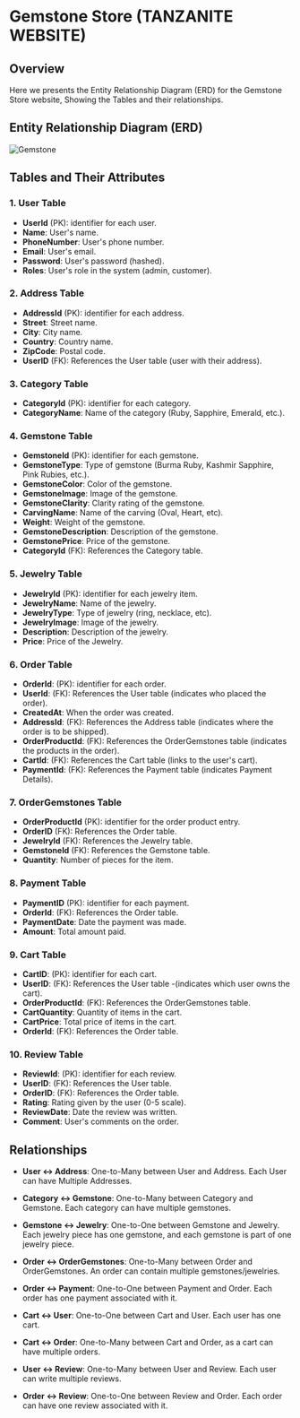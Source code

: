 # Gemstone Store (TANZANITE WEBSITE)

## Overview

Here we presents the Entity Relationship Diagram (ERD) for the Gemstone Store website, Showing the Tables and their relationships.

## Entity Relationship Diagram (ERD)

![Gemstone](/sda-3-online-Backend_Teamwork/Screenshots/GemstoneERD.png)

## Tables and Their Attributes

### 1. User Table

- **UserId** (PK): identifier for each user.
- **Name**: User's name.
- **PhoneNumber**: User's phone number.
- **Email**: User's email.
- **Password**: User's password (hashed).
- **Roles**: User's role in the system (admin, customer).

### 2. Address Table

- **AddressId** (PK): identifier for each address.
- **Street**: Street name.
- **City**: City name.
- **Country**: Country name.
- **ZipCode**: Postal code.
- **UserID** (FK): References the User table (user with their address).

### 3. Category Table

- **CategoryId** (PK): identifier for each category.
- **CategoryName**: Name of the category (Ruby, Sapphire, Emerald, etc.).

### 4. Gemstone Table

- **GemstoneId** (PK): identifier for each gemstone.
- **GemstoneType**: Type of gemstone (Burma Ruby, Kashmir Sapphire, Pink Rubies, etc.).
- **GemstoneColor**: Color of the gemstone.
- **GemstoneImage**: Image of the gemstone.
- **GemstoneClarity**: Clarity rating of the gemstone.
- **CarvingName**: Name of the carving (Oval, Heart, etc).
- **Weight**: Weight of the gemstone.
- **GemstoneDescription**: Description of the gemstone.
- **GemstonePrice**: Price of the gemstone.
- **CategoryId** (FK): References the Category table.

### 5. Jewelry Table

- **JewelryId** (PK): identifier for each jewelry item.
- **JewelryName**: Name of the jewelry.
- **JewelryType**: Type of jewelry (ring, necklace, etc).
- **JewelryImage**: Image of the jewelry.
- **Description**: Description of the jewelry.
- **Price**: Price of the Jewelry.

### 6. Order Table

- **OrderId**: (PK): identifier for each order.
- **UserId**: (FK): References the User table (indicates who placed the order).
- **CreatedAt**: When the order was created.
- **AddressId**: (FK): References the Address table (indicates where the order is to be shipped).
- **OrderProductId**: (FK): References the OrderGemstones table (indicates the products in the order).
- **CartId**: (FK): References the Cart table (links to the user's cart).
- **PaymentId**: (FK): References the Payment table (indicates Payment Details).

### 7. OrderGemstones Table

- **OrderProductId** (PK): identifier for the order product entry.
- **OrderID** (FK): References the Order table.
- **JewelryId** (FK): References the Jewelry table.
- **GemstoneId** (FK): References the Gemstone table.
- **Quantity**: Number of pieces for the item.

### 8. Payment Table

- **PaymentID** (PK): identifier for each payment.
- **OrderId**: (FK): References the Order table.
- **PaymentDate**: Date the payment was made.
- **Amount**: Total amount paid.

### 9. Cart Table

- **CartID**: (PK): identifier for each cart.
- **UserID**: (FK): References the User table -(indicates which user owns the cart).
- **OrderProductId**: (FK): References the OrderGemstones table.
- **CartQuantity**: Quantity of items in the cart.
- **CartPrice**: Total price of items in the cart.
- **OrderId**: (FK): References the Order table.

### 10. Review Table

- **ReviewId**: (PK): identifier for each review.
- **UserID**: (FK): References the User table.
- **OrderID**: (FK): References the Order table.
- **Rating**: Rating given by the user (0-5 scale).
- **ReviewDate**: Date the review was written.
- **Comment**: User's comments on the order.

## Relationships

- **User ↔ Address**: One-to-Many between User and Address. Each User can have Multiple Addresses.

- **Category ↔ Gemstone**: One-to-Many between Category and Gemstone. Each category can have multiple gemstones.

- **Gemstone ↔ Jewelry**: One-to-One between Gemstone and Jewelry. Each jewelry piece has one gemstone, and each gemstone is part of one jewelry piece.
- **Order ↔ OrderGemstones**: One-to-Many between Order and OrderGemstones. An order can contain multiple gemstones/jewelries.

- **Order ↔ Payment**: One-to-One between Payment and Order. Each order has one payment associated with it.

- **Cart ↔ User**: One-to-One between Cart and User. Each user has one cart.

- **Cart ↔ Order**: One-to-Many between Cart and Order, as a cart can have multiple orders.

- **User ↔ Review**: One-to-Many between User and Review. Each user can write multiple reviews.
- **Order ↔ Review**: One-to-One between Review and Order. Each order can have one review associated with it.

